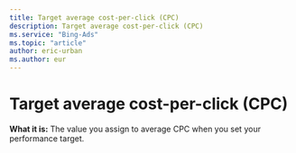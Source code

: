 ```yaml
---
title: Target average cost-per-click (CPC)
description: Target average cost-per-click (CPC)
ms.service: "Bing-Ads"
ms.topic: "article"
author: eric-urban
ms.author: eur
---
```


# Target average cost-per-click (CPC)

**What it is:**    The value you assign to average CPC when you set your performance target.


